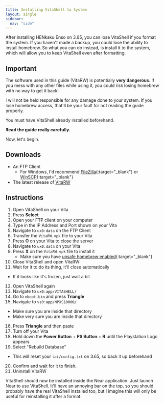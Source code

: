```yaml
---
title: Installing VitaShell to System
layout: single
sidebar:
  nav: "side"
---
```


After installing HENkaku Enso on 3.65, you can lose VitaShell if you format the system. If you haven't made a backup, you could lose the ability to install homebrew. So what you can do instead, is install it to the system, which will allow you to keep VitaShell even after formatting.

## Important

The software used in this guide (VitaRW) is potentially **very dangerous**. If you mess with any other files while using it, you could risk losing homebrew with no way to get it back!

I will not be held responsible for any damage done to your system. If you lose homebrew access, that'll be your fault for not reading the guide properly.

You must have VitaShell already installed beforehand.

**Read the guide really carefully.**

Now, let's begin.

## Downloads
- An FTP Client
	- For Windows, I'd recommend [FileZilla](https://filezilla-project.org/){:target="_blank"} or [WinSCP](https://winscp.net/eng/download.php){:target="_blank"}
- The latest release of [VitaRW](https://vitadb.rinnegatamante.it/get_hb_link.php?id=151)

## Instructions

1. Open VitaShell on your Vita
2. Press **Select**
3. Open your FTP client on your computer
4. Type in the IP Address and Port shown on your Vita
5. Navigate to `ux0:data` on the FTP Client
6. Transfer the `VitaRW.vpk` file to your Vita
7. Press **O** on your Vita to close the server
8. Navigate to `ux0:data` on your Vita
9. Press **X** on the `VitaRW.vpk` file to install it
	- Make sure you have [unsafe homebrew enabled](/guide/installing-henkaku/#enabling-unsafe-homebrew){:target="_blank"}
10. Close VitaShell and open VitaRW
11. Wait for it to do its thing, it'll close automatically
  - If it looks like it's frozen, just wait a bit
12. Open VitaShell again
13. Navigate to `ux0:app/VITASHELL/`
14. Go to `eboot.bin` and press **Triangle**
15. Navigate to `vs0:app/NPXS10000/`
  - Make sure you are inside that directory
  - Make very sure you are inside that directory
16. Press **Triangle** and then paste
17. Turn off your Vita
18. Hold down the **Power Button** + **PS Button** + **R** until the Playstation Logo appears
19. Select "Rebuild Database"
  - This will reset your `tai/config.txt` on 3.65, so back it up beforehand
20. Confirm and wait for it to finish.
21. Uninstall VitaRW

VitaShell should now be installed inside the Near application. Just launch Near to use VitaShell. It'll have an annoying bar on the top, so you should probably have the real VitaShell installed too, but I imagine this will only be useful for reinstalling it after a format.
